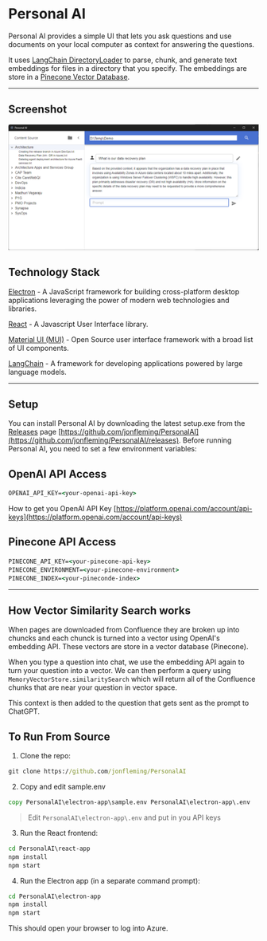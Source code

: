 # Personal AI

Personal AI provides a simple UI that lets you ask questions and use documents on your local computer as context for answering the questions.

It uses [LangChain DirectoryLoader](https://js.langchain.com/docs/integrations/document_loaders/file_loaders/directory) to parse, chunk, and generate text embeddings for files in a directory that you specify.  The embeddings are store in a [Pinecone Vector Database](https://www.pinecone.io/).


---

## Screenshot

![Screenshot](https://github.com/jonfleming/PersonalAI/raw/main/screenshot.png)

## Technology Stack

[Electron](https://www.electronjs.org/) - A JavaScript framework for building cross-platform desktop applications leveraging the power of modern web technologies and libraries.

[React](https://react.dev/) - A Javascript User Interface library.

[Material UI (MUI)](https://mui.com/) - Open Source user interface framework with a broad list of UI components.

[LangChain](https://docs.langchain.com/docs/) - A framework for developing applications powered by large language models.

---

## Setup

You can install Personal AI by downloading the latest setup.exe from the [Releases](https://github.com/jonfleming/PersonalAI) page [https://github.com/jonfleming/PersonalAI](https://github.com/jonfleming/PersonalAI/releases).  Before running Personal AI, you need to set a few environment variables:

## OpenAI API Access

``` cmd
OPENAI_API_KEY=<your-openai-api-key>
```

How to get you OpenAI API Key [https://platform.openai.com/account/api-keys](https://platform.openai.com/account/api-keys)

## Pinecone API Access

``` cmd
PINECONE_API_KEY=<your-pinecone-api-key>
PINECONE_ENVIRONMENT=<your-pinecone-environment>
PINECONE_INDEX=<your-pineconde-index>
```

---

## How Vector Similarity Search works

When pages are downloaded from Confluence they are broken up into chuncks and each chunck is turned into a vector using OpenAI's embedding API.  These vectors are store in a vector database (Pinecone).

When you type a question into chat, we use the embedding API again to turn your question into a vector.  We can then perform a query using `MemoryVectorStore.similaritySearch` which will return all of the Confluence chunks that are near your question in vector space.

This context is then added to the question that gets sent as the prompt to ChatGPT.

## To Run From Source

1. Clone the repo:

  ``` cmd
  git clone https://github.com/jonfleming/PersonalAI
  ```

2. Copy and edit sample.env

  ``` cmd
  copy PersonalAI\electron-app\sample.env PersonalAI\electron-app\.env
  ```

> Edit `PersonalAI\electron-app\.env` and put in you API keys

3. Run the React frontend:

  ``` cmd
  cd PersonalAI\react-app
  npm install
  npm start
  ```

4. Run the Electron app (in a separate command prompt):

  ``` cmd
  cd PersonalAI\electron-app
  npm install
  npm start
  ```

This should open your browser to log into Azure.
